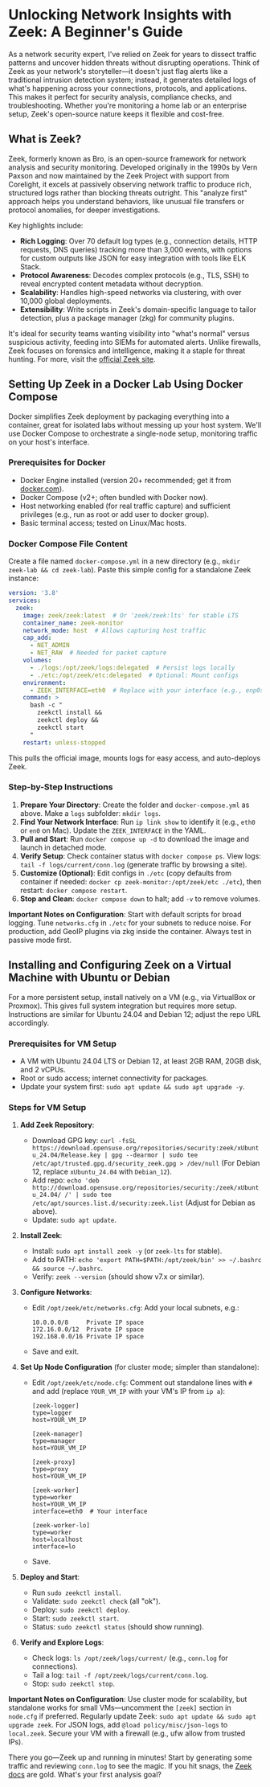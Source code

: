 # Unlocking Network Insights with Zeek: A Beginner's Guide

As a network security expert, I've relied on Zeek for years to dissect traffic patterns and uncover hidden threats without disrupting operations. Think of Zeek as your network's storyteller—it doesn't just flag alerts like a traditional intrusion detection system; instead, it generates detailed logs of what's happening across your connections, protocols, and applications. This makes it perfect for security analysis, compliance checks, and troubleshooting. Whether you're monitoring a home lab or an enterprise setup, Zeek's open-source nature keeps it flexible and cost-free.

## What is Zeek?

Zeek, formerly known as Bro, is an open-source framework for network analysis and security monitoring. Developed originally in the 1990s by Vern Paxson and now maintained by the Zeek Project with support from Corelight, it excels at passively observing network traffic to produce rich, structured logs rather than blocking threats outright. This "analyze first" approach helps you understand behaviors, like unusual file transfers or protocol anomalies, for deeper investigations.

Key highlights include:
- **Rich Logging**: Over 70 default log types (e.g., connection details, HTTP requests, DNS queries) tracking more than 3,000 events, with options for custom outputs like JSON for easy integration with tools like ELK Stack.
- **Protocol Awareness**: Decodes complex protocols (e.g., TLS, SSH) to reveal encrypted content metadata without decryption.
- **Scalability**: Handles high-speed networks via clustering, with over 10,000 global deployments.
- **Extensibility**: Write scripts in Zeek's domain-specific language to tailor detection, plus a package manager (zkg) for community plugins.

It's ideal for security teams wanting visibility into "what's normal" versus suspicious activity, feeding into SIEMs for automated alerts. Unlike firewalls, Zeek focuses on forensics and intelligence, making it a staple for threat hunting. For more, visit the [official Zeek site](https://zeek.org/).

## Setting Up Zeek in a Docker Lab Using Docker Compose

Docker simplifies Zeek deployment by packaging everything into a container, great for isolated labs without messing up your host system. We'll use Docker Compose to orchestrate a single-node setup, monitoring traffic on your host's interface.

### Prerequisites for Docker
- Docker Engine installed (version 20+ recommended; get it from [docker.com](https://www.docker.com/)).
- Docker Compose (v2+; often bundled with Docker now).
- Host networking enabled (for real traffic capture) and sufficient privileges (e.g., run as root or add user to docker group).
- Basic terminal access; tested on Linux/Mac hosts.

### Docker Compose File Content
Create a file named `docker-compose.yml` in a new directory (e.g., `mkdir zeek-lab && cd zeek-lab`). Paste this simple config for a standalone Zeek instance:

```yaml
version: '3.8'
services:
  zeek:
    image: zeek/zeek:latest  # Or 'zeek/zeek:lts' for stable LTS
    container_name: zeek-monitor
    network_mode: host  # Allows capturing host traffic
    cap_add:
      - NET_ADMIN
      - NET_RAW  # Needed for packet capture
    volumes:
      - ./logs:/opt/zeek/logs:delegated  # Persist logs locally
      - ./etc:/opt/zeek/etc:delegated  # Optional: Mount configs
    environment:
      - ZEEK_INTERFACE=eth0  # Replace with your interface (e.g., enp0s3)
    command: >
      bash -c "
        zeekctl install && 
        zeekctl deploy &&
        zeekctl start
      "
    restart: unless-stopped
```

This pulls the official image, mounts logs for easy access, and auto-deploys Zeek.

### Step-by-Step Instructions
1. **Prepare Your Directory**: Create the folder and `docker-compose.yml` as above. Make a `logs` subfolder: `mkdir logs`.
2. **Find Your Network Interface**: Run `ip link show` to identify it (e.g., `eth0` or `en0` on Mac). Update the `ZEEK_INTERFACE` in the YAML.
3. **Pull and Start**: Run `docker compose up -d` to download the image and launch in detached mode.
4. **Verify Setup**: Check container status with `docker compose ps`. View logs: `tail -f logs/current/conn.log` (generate traffic by browsing a site).
5. **Customize (Optional)**: Edit configs in `./etc` (copy defaults from container if needed: `docker cp zeek-monitor:/opt/zeek/etc ./etc`), then restart: `docker compose restart`.
6. **Stop and Clean**: `docker compose down` to halt; add `-v` to remove volumes.

**Important Notes on Configuration**: Start with default scripts for broad logging. Tune `networks.cfg` in `./etc` for your subnets to reduce noise. For production, add GeoIP plugins via zkg inside the container. Always test in passive mode first.

## Installing and Configuring Zeek on a Virtual Machine with Ubuntu or Debian

For a more persistent setup, install natively on a VM (e.g., via VirtualBox or Proxmox). This gives full system integration but requires more setup. Instructions are similar for Ubuntu 24.04 and Debian 12; adjust the repo URL accordingly.

### Prerequisites for VM Setup
- A VM with Ubuntu 24.04 LTS or Debian 12, at least 2GB RAM, 20GB disk, and 2 vCPUs.
- Root or sudo access; internet connectivity for packages.
- Update your system first: `sudo apt update && sudo apt upgrade -y`.

### Steps for VM Setup
1. **Add Zeek Repository**:
   - Download GPG key: `curl -fsSL https://download.opensuse.org/repositories/security:zeek/xUbuntu_24.04/Release.key | gpg --dearmor | sudo tee /etc/apt/trusted.gpg.d/security_zeek.gpg > /dev/null` (For Debian 12, replace `xUbuntu_24.04` with `Debian_12`).
   - Add repo: `echo 'deb http://download.opensuse.org/repositories/security:/zeek/xUbuntu_24.04/ /' | sudo tee /etc/apt/sources.list.d/security:zeek.list` (Adjust for Debian as above).
   - Update: `sudo apt update`.

2. **Install Zeek**:
   - Install: `sudo apt install zeek -y` (or `zeek-lts` for stable).
   - Add to PATH: `echo 'export PATH=$PATH:/opt/zeek/bin' >> ~/.bashrc && source ~/.bashrc`.
   - Verify: `zeek --version` (should show v7.x or similar).

3. **Configure Networks**:
   - Edit `/opt/zeek/etc/networks.cfg`: Add your local subnets, e.g.:
     ```
     10.0.0.0/8     Private IP space
     172.16.0.0/12  Private IP space
     192.168.0.0/16 Private IP space
     ```
   - Save and exit.

4. **Set Up Node Configuration** (for cluster mode; simpler than standalone):
   - Edit `/opt/zeek/etc/node.cfg`: Comment out standalone lines with `#` and add (replace `YOUR_VM_IP` with your VM's IP from `ip a`):
     ```
     [zeek-logger]
     type=logger
     host=YOUR_VM_IP

     [zeek-manager]
     type=manager
     host=YOUR_VM_IP

     [zeek-proxy]
     type=proxy
     host=YOUR_VM_IP

     [zeek-worker]
     type=worker
     host=YOUR_VM_IP
     interface=eth0  # Your interface

     [zeek-worker-lo]
     type=worker
     host=localhost
     interface=lo
     ```
   - Save.

5. **Deploy and Start**:
   - Run `sudo zeekctl install`.
   - Validate: `sudo zeekctl check` (all "ok").
   - Deploy: `sudo zeekctl deploy`.
   - Start: `sudo zeekctl start`.
   - Status: `sudo zeekctl status` (should show running).

6. **Verify and Explore Logs**:
   - Check logs: `ls /opt/zeek/logs/current/` (e.g., `conn.log` for connections).
   - Tail a log: `tail -f /opt/zeek/logs/current/conn.log`.
   - Stop: `sudo zeekctl stop`.

**Important Notes on Configuration**: Use cluster mode for scalability, but standalone works for small VMs—uncomment the `[zeek]` section in `node.cfg` if preferred. Regularly update Zeek: `sudo apt update && sudo apt upgrade zeek`. For JSON logs, add `@load policy/misc/json-logs` to `local.zeek`. Secure your VM with a firewall (e.g., ufw allow from trusted IPs).

There you go—Zeek up and running in minutes! Start by generating some traffic and reviewing `conn.log` to see the magic. If you hit snags, the [Zeek docs](https://docs.zeek.org/) are gold. What's your first analysis goal?